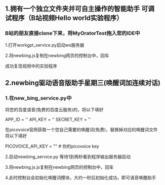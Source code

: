 ## 1.拥有一个独立文件夹并可自主操作的智能助手 可调试程序（B站视频Hello world实验程序）

### B站的朋友直接clone下来，将MyOratorTest拖入您的IDE中

1.打开workgpt_service.py启动ws服务器

2.将newbing.js复制在newbing网页的控制台中，回车

成功复现视频中的实验程序

## 2.newbing驱动语音版助手星期三(唤醒词加连续对话)

### 1.在new_bing_service.py中

将您的百度语音(免费的百度云服务)的，将以下填好

APP_ID = ''
API_KEY = ''
SECRET_KEY = ''

在picovoice官网获取一个您自己需要的唤醒词(免费)，替换掉对应的唤醒词文件 将以下填好

PICOVOICE_API_KEY = ""  # 你的picovoice key

2.启动newbing_service.py 等待1到两秒看到程序输出服务器启动

3.将newbing.js.js复制在newbing网页的控制台中，回车

4.此时控制台会初始化唤醒词模块，大约一秒后初始化成功，即可语音唤醒助手
